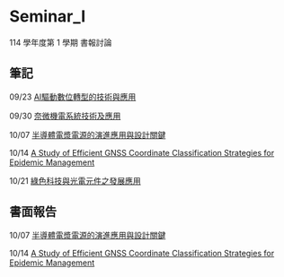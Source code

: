 # Seminar_I
114 學年度第 1 學期 書報討論<br>
## 筆記

09/23 [AI驅動數位轉型的技術與應用](https://github.com/IH927/Seminar_I/blob/main/Notes/Seminar_I_0923.pdf)

09/30 [奈微機電系統技術及應用](https://github.com/IH927/Seminar_I/blob/main/Notes/Seminar_I_0930.pdf)

10/07 [半導體電漿電源的演進應用與設計關鍵](https://github.com/IH927/Seminar_I/blob/main/Notes/Seminar_I_1007.pdf)

10/14 [A Study of Efficient GNSS Coordinate Classification Strategies for Epidemic Management](https://github.com/IH927/Seminar_I/blob/main/Notes/Seminar_I_1014.pdf)

10/21 [綠色科技與光電元件之發展應用](https://github.com/IH927/Seminar_I/blob/main/Notes/Seminar_I_1021.pdf)


## 書面報告

10/07 [半導體電漿電源的演進應用與設計關鍵](https://github.com/IH927/Seminar_I/blob/main/Reports/Seminar_I_Report_1007.pdf)

10/14 [A Study of Efficient GNSS Coordinate Classification Strategies for Epidemic Management](https://github.com/IH927/Seminar_I/blob/main/Reports/Seminar_I_Report_1014.pdf)
